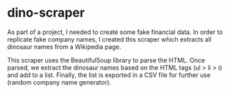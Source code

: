 # dino-scraper
As part of a project, I needed to create some fake financial data.
In order to replicate fake company names, I created this scraper which extracts all dinosaur names from a Wikipedia page.

This scraper uses the BeautifulSoup library to parse the HTML. Once parsed, we extract the dinosaur names based on the HTML tags (ul > li > i) and add to a list.
Finally, the list is exported in a CSV file for further use (random company name generator).
